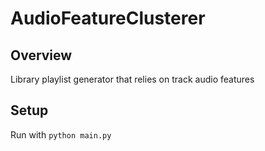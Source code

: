 # AudioFeatureClusterer

## Overview

Library playlist generator that relies on track audio features

## Setup

Run with `python main.py`
